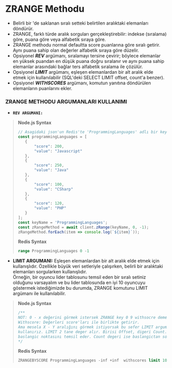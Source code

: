 # ZRANGE Methodu

* Belirli bir <key>'de saklanan sıralı setteki belirtilen aralıktaki elemanları döndürür.
* ZRANGE, farklı türde aralık sorguları gerçekleştirebilir: indekse (sıralama) göre, puana göre veya alfabetik sıraya göre.
* ZRANGE methodu normal defaultta score puanlarına göre sıralı getirir. Aynı puana sahip olan değerler
  alfabetik sıraya göre düzelir.
* Opsiyonel **_REV_** argümanı, sıralamayı tersine çevirir; böylece elemanlar en yüksek
  puandan en düşük puana doğru sıralanır ve aynı puana sahip elemanlar arasındaki bağlar ters alfabetik
  sıralama ile çözülür.
* Opsiyonel **_LIMIT_** argümanı, eşleşen elemanlardan bir alt aralık elde etmek için kullanılabilir (SQL'deki SELECT LIMIT offset, count'a benzer).
* Opsiyonel **_WITHSCORES_** argümanı, komutun yanıtına döndürülen elemanların puanlarını ekler.

### ZRANGE METHODU ARGUMANLARI KULLANIMI
* **`REV ARGUMANI:`**
> <b>Node.js Syntax</b>
> ````javascript
> // Asagidaki json'un Redis'te 'ProgrammingLanguages' adlı bir key'de tutulduğunu düşünelim.
> const programmingLanguages = [
>    {
>        "score": 200,
>        "value": "Javascript"
>    },
>    {
>        "score": 250,
>        "value": "Java"
>    },
>    {
>        "score": 100,
>        "value": "CSharp"
>    },
>    {
>        "score": 120,
>        "value": "PHP"
>    }
> ];
> const keyName = 'ProgrammingLanguages';
> const zRangeMethod = await client.zRange(keyName, 0, -1);
> zRangeMethod.forEach(item => console.log(`${item}`));
> ````
>
> <b>Redis Syntax</b>
> ````SQL
> range ProgrammingLanguages 0 -1
> ````

* **LIMIT ARGUMANI:** Eşleşen elemanlardan bir alt aralık elde etmek için kullanışlıdır. 
Özellikle büyük veri setleriyle çalışırken, belirli bir aralıktaki elemanları sorgularken kullanışlıdır.  
Örneğin, bir oyuncu lider tablosunu temsil eden bir sıralı setiniz olduğunu varsayalım ve bu lider tablosunda en iyi 10 oyuncuyu göstermek
istediğimizde bu durumda, ZRANGE komutunu LIMIT argümanı ile kullanılabilir.

> <b>Node.js Syntax</b>
> ````javascript
> /**
> NOT: 0 - x değerini görmek istersek ZRANGE key 0 9 withsocre dememiz yeterli.
> Withscore: Değerleri score'ları ile birlikte getirir.
> Ama mesela X - Y aralığını görmek istiyorsak bu sefer LIMIT argumanını > 
> kullanırız. LIMIT 2 tane deger alır. Birisi Offset, digeri Count. Offset degeri
> baslangic noktasını temsil eder. Count degeri ise baslangictan sonra kac tane  > eleman geleceğini temsil eder.
> */
>
> ````
> <b>Redis Syntax</b>
> ````SQL
> ZRANGEBYSCORE ProgrammingLanguages -inf +inf  withscores limit 10 3
> ````
